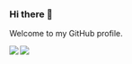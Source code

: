 ### Hi there 👋

Welcome to my GitHub profile.

<div>
<a>
<img align="left" src="https://github-readme-stats.vercel.app/api?username=TheoBearman&show_icons=true&count_private=true" />
</a>
</div>
<div>
<a>
<img align="left" src="https://github-readme-stats.vercel.app/api/top-langs/?username=TheoBearman&show_icons=true&count_private=true" />
</a>
</div>

<!--
**TheoBearman/TheoBearman** is a ✨ _special_ ✨ repository because its `README.md` (this file) appears on your GitHub profile.

Here are some ideas to get you started:

- 🔭 I’m currently working on ...
- 🌱 I’m currently learning ...
- 👯 I’m looking to collaborate on ...
- 🤔 I’m looking for help with ...
- 💬 Ask me about ...
- 📫 How to reach me: ...
- 😄 Pronouns: ...
- ⚡ Fun fact: ...
-->

